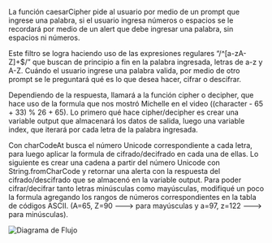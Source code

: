La función caesarCipher  pide al usuario por medio de un prompt que ingrese una palabra, si el usuario ingresa números o espacios se le recordará por medio de un alert que debe ingresar una palabra, sin espacios ni números.

Este filtro se logra haciendo uso de las expresiones regulares “/^[a-zA-Z]+$/” que buscan de principio a fin en la palabra ingresada, letras de a-z y  A-Z.
Cuándo el usuario ingrese una palabra valida, por medio de otro prompt se le preguntará qué es lo que desea hacer, cifrar o descifrar.

Dependiendo de la respuesta, llamará a la función cipher o decipher, que hace uso de la formula que nos mostró Michelle en el video ((character - 65 + 33) % 26 + 65).
Lo primero qué hace cipher/decipher es crear una variable output que almacenará los datos de salida, luego una variable index, que iterará por cada letra de la palabra ingresada.

 Con charCodeAt busca el número Unicode correspondiente a cada letra, para luego aplicar la formula de cifrado/decifrado en cada una de ellas. Lo siguiente es crear una cadena a partir del número Unicode con String.fromCharCode y retornar una alerta con la respuesta del cifrado/descifrado que se almacenó en la variable output.
Para poder cifrar/decifrar tanto letras minúsculas como mayúsculas, modifiqué un poco la formula agregando los rangos de números correspondientes en la tabla de códigos ASCII. (A=65, Z=90 ---> para mayúsculas y  a=97, z=122 ---> para minúsculas).

![Diagrama de Flujo](https://i.imgur.com/KfPkJ5i.jpg)
